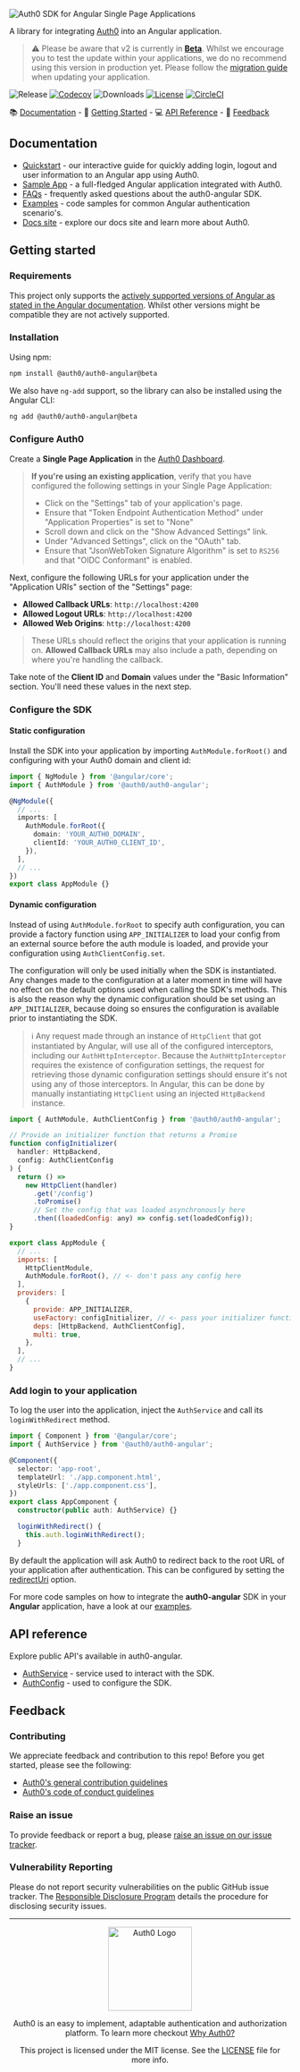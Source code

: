 ![Auth0 SDK for Angular Single Page Applications](https://cdn.auth0.com/website/sdks/banners/auth0-angular-banner.png)

A library for integrating [Auth0](https://auth0.com) into an Angular application.

> :warning: Please be aware that v2 is currently in [**Beta**](https://auth0.com/docs/troubleshoot/product-lifecycle/product-release-stages). Whilst we encourage you to test the update within your applications, we do no recommend using this version in production yet. Please follow the [migration guide](./MIGRATION_GUIDE.md) when updating your application.

![Release](https://img.shields.io/npm/v/@auth0/auth0-angular)
[![Codecov](https://img.shields.io/codecov/c/github/auth0/auth0-angular)](https://codecov.io/gh/auth0/auth0-angular)
![Downloads](https://img.shields.io/npm/dw/@auth0/auth0-angular)
[![License](https://img.shields.io/:license-MIT-blue.svg?style=flat)](https://opensource.org/licenses/MIT)
[![CircleCI](https://img.shields.io/circleci/build/github/auth0/auth0-angular)](https://circleci.com/gh/auth0/auth0-angular)

📚 [Documentation](#documentation) - 🚀 [Getting Started](#getting-started) - 💻 [API Reference](#api-reference) - 💬 [Feedback](#feedback)

## Documentation

- [Quickstart](https://auth0.com/docs/quickstart/spa/angular) - our interactive guide for quickly adding login, logout and user information to an Angular app using Auth0.
- [Sample App](https://github.com/auth0-samples/auth0-angular-samples/tree/master/Sample-01) - a full-fledged Angular application integrated with Auth0.
- [FAQs](https://github.com/auth0/auth0-angular/tree/master/FAQ.md) - frequently asked questions about the auth0-angular SDK.
- [Examples](https://github.com/auth0/auth0-angular/tree/master/EXAMPLES.md) - code samples for common Angular authentication scenario's.
- [Docs site](https://www.auth0.com/docs) - explore our docs site and learn more about Auth0.

## Getting started

### Requirements

This project only supports the [actively supported versions of Angular as stated in the Angular documentation](https://angular.io/guide/releases#actively-supported-versions). Whilst other versions might be compatible they are not actively supported.

### Installation

Using npm:

```sh
npm install @auth0/auth0-angular@beta
```

We also have `ng-add` support, so the library can also be installed using the Angular CLI:

```sh
ng add @auth0/auth0-angular@beta
```

### Configure Auth0

Create a **Single Page Application** in the [Auth0 Dashboard](https://manage.auth0.com/#/applications).

> **If you're using an existing application**, verify that you have configured the following settings in your Single Page Application:
>
> - Click on the "Settings" tab of your application's page.
> - Ensure that "Token Endpoint Authentication Method" under "Application Properties" is set to "None"
> - Scroll down and click on the "Show Advanced Settings" link.
> - Under "Advanced Settings", click on the "OAuth" tab.
> - Ensure that "JsonWebToken Signature Algorithm" is set to `RS256` and that "OIDC Conformant" is enabled.

Next, configure the following URLs for your application under the "Application URIs" section of the "Settings" page:

- **Allowed Callback URLs**: `http://localhost:4200`
- **Allowed Logout URLs**: `http://localhost:4200`
- **Allowed Web Origins**: `http://localhost:4200`

> These URLs should reflect the origins that your application is running on. **Allowed Callback URLs** may also include a path, depending on where you're handling the callback.

Take note of the **Client ID** and **Domain** values under the "Basic Information" section. You'll need these values in the next step.

### Configure the SDK

#### Static configuration

Install the SDK into your application by importing `AuthModule.forRoot()` and configuring with your Auth0 domain and client id:

```ts
import { NgModule } from '@angular/core';
import { AuthModule } from '@auth0/auth0-angular';

@NgModule({
  // ...
  imports: [
    AuthModule.forRoot({
      domain: 'YOUR_AUTH0_DOMAIN',
      clientId: 'YOUR_AUTH0_CLIENT_ID',
    }),
  ],
  // ...
})
export class AppModule {}
```

#### Dynamic configuration

Instead of using `AuthModule.forRoot` to specify auth configuration, you can provide a factory function using `APP_INITIALIZER` to load your config from an external source before the auth module is loaded, and provide your configuration using `AuthClientConfig.set`.

The configuration will only be used initially when the SDK is instantiated. Any changes made to the configuration at a later moment in time will have no effect on the default options used when calling the SDK's methods. This is also the reason why the dynamic configuration should be set using an `APP_INITIALIZER`, because doing so ensures the configuration is available prior to instantiating the SDK.

> :information_source: Any request made through an instance of `HttpClient` that got instantiated by Angular, will use all of the configured interceptors, including our `AuthHttpInterceptor`. Because the `AuthHttpInterceptor` requires the existence of configuration settings, the request for retrieving those dynamic configuration settings should ensure it's not using any of those interceptors. In Angular, this can be done by manually instantiating `HttpClient` using an injected `HttpBackend` instance.

```js
import { AuthModule, AuthClientConfig } from '@auth0/auth0-angular';

// Provide an initializer function that returns a Promise
function configInitializer(
  handler: HttpBackend,
  config: AuthClientConfig
) {
  return () =>
    new HttpClient(handler)
      .get('/config')
      .toPromise()
      // Set the config that was loaded asynchronously here
      .then((loadedConfig: any) => config.set(loadedConfig));
}

export class AppModule {
  // ...
  imports: [
    HttpClientModule,
    AuthModule.forRoot(), // <- don't pass any config here
  ],
  providers: [
    {
      provide: APP_INITIALIZER,
      useFactory: configInitializer, // <- pass your initializer function here
      deps: [HttpBackend, AuthClientConfig],
      multi: true,
    },
  ],
  // ...
}
```

### Add login to your application

To log the user into the application, inject the `AuthService` and call its `loginWithRedirect` method.

```ts
import { Component } from '@angular/core';
import { AuthService } from '@auth0/auth0-angular';

@Component({
  selector: 'app-root',
  templateUrl: './app.component.html',
  styleUrls: ['./app.component.css'],
})
export class AppComponent {
  constructor(public auth: AuthService) {}

  loginWithRedirect() {
    this.auth.loginWithRedirect();
  }
```

By default the application will ask Auth0 to redirect back to the root URL of your application after authentication. This can be configured by setting the [redirectUri](https://auth0.github.io/auth0-angular/interfaces/auth_config.authconfig.html#redirecturi) option.

For more code samples on how to integrate the **auth0-angular** SDK in your **Angular** application, have a look at our [examples](https://github.com/auth0/auth0-angular/tree/master/EXAMPLES.md).

## API reference

Explore public API's available in auth0-angular.

- [AuthService](https://auth0.github.io/auth0-angular/classes/auth_service.authservice.html) - service used to interact with the SDK.
- [AuthConfig](https://auth0.github.io/auth0-angular/interfaces/auth_config.authconfig.html) - used to configure the SDK.

## Feedback

### Contributing

We appreciate feedback and contribution to this repo! Before you get started, please see the following:

- [Auth0's general contribution guidelines](https://github.com/auth0/open-source-template/blob/master/GENERAL-CONTRIBUTING.md)
- [Auth0's code of conduct guidelines](https://github.com/auth0/open-source-template/blob/master/CODE-OF-CONDUCT.md)

### Raise an issue

To provide feedback or report a bug, please [raise an issue on our issue tracker](https://github.com/auth0/auth0-angular/issues).

### Vulnerability Reporting

Please do not report security vulnerabilities on the public GitHub issue tracker. The [Responsible Disclosure Program](https://auth0.com/responsible-disclosure-policy) details the procedure for disclosing security issues.

---

<p align="center">
  <picture>
    <source media="(prefers-color-scheme: light)" srcset="https://cdn.auth0.com/website/sdks/logos/auth0_light_mode.png"   width="150">
    <source media="(prefers-color-scheme: dark)" srcset="https://cdn.auth0.com/website/sdks/logos/auth0_dark_mode.png" width="150">
    <img alt="Auth0 Logo" src="https://cdn.auth0.com/website/sdks/logos/auth0_light_mode.png" width="150">
  </picture>
</p>
<p align="center">Auth0 is an easy to implement, adaptable authentication and authorization platform. To learn more checkout <a href="https://auth0.com/why-auth0">Why Auth0?</a></p>
<p align="center">
This project is licensed under the MIT license. See the <a href="https://github.com/auth0/auth0-angular/tree/master/LICENSE"> LICENSE</a> file for more info.</p>
